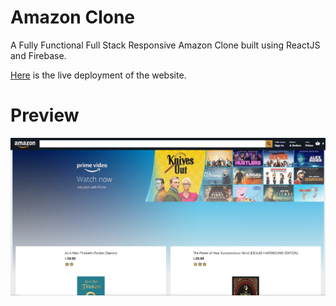 # Amazon Clone

A Fully Functional Full Stack Responsive Amazon Clone built using ReactJS and Firebase.

[Here](https://clone-a61fb.web.app/) is the live deployment of the website.

# Preview

![Tesla Website Clone](https://github.com/ArunMurugavel24/Amazon_Clone/blob/master/Preview.jpg)
